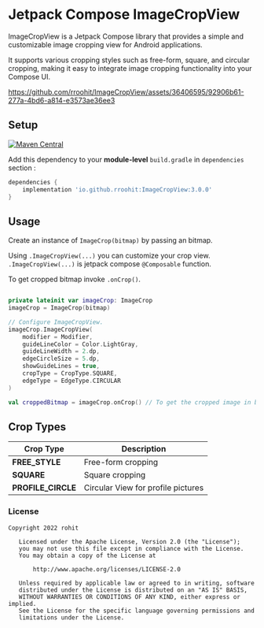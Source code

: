# Jetpack Compose ImageCropView


ImageCropView is a Jetpack Compose library that provides a simple and customizable image cropping view for Android applications.

It supports various cropping styles such as free-form, square, and circular cropping, making it easy to integrate image cropping functionality into your Compose UI.


https://github.com/rroohit/ImageCropView/assets/36406595/92906b61-277a-4bd6-a814-e3573ae36ee3


## Setup


[![Maven Central](https://maven-badges.herokuapp.com/maven-central/io.github.rroohit/ImageCropView/badge.svg)](https://maven-badges.herokuapp.com/maven-central/io.github.rroohit/ImageCropView)

Add this dependency to your **module-level** `build.gradle` in `dependencies` section :

```groovy
dependencies {
    implementation 'io.github.rroohit:ImageCropView:3.0.0'
}
```

## Usage

Create an instance of `ImageCrop(bitmap)` by passing an bitmap. 

Using `.ImageCropView(...)` you can customize your crop view.
`.ImageCropView(...)` is jetpack compose `@Composable` function.

To get cropped bitmap invoke `.onCrop()`.

```kotlin

private lateinit var imageCrop: ImageCrop
imageCrop = ImageCrop(bitmap)

// Configure ImageCropView. 
imageCrop.ImageCropView(
    modifier = Modifier,            
    guideLineColor = Color.LightGray,
    guideLineWidth = 2.dp,
    edgeCircleSize = 5.dp,
    showGuideLines = true,
    cropType = CropType.SQUARE,
    edgeType = EdgeType.CIRCULAR
)

val croppedBitmap = imageCrop.onCrop() // To get the cropped image in bitmap format.

```

## Crop Types

| Crop Type          | Description                        |
|--------------------|------------------------------------|
| **FREE_STYLE**     | Free-form cropping                 |
| **SQUARE**         | Square cropping                    |
| **PROFILE_CIRCLE** | Circular View for profile pictures |

### License

```
Copyright 2022 rohit

   Licensed under the Apache License, Version 2.0 (the "License");
   you may not use this file except in compliance with the License.
   You may obtain a copy of the License at

       http://www.apache.org/licenses/LICENSE-2.0

   Unless required by applicable law or agreed to in writing, software
   distributed under the License is distributed on an "AS IS" BASIS,
   WITHOUT WARRANTIES OR CONDITIONS OF ANY KIND, either express or implied.
   See the License for the specific language governing permissions and
   limitations under the License.

```
